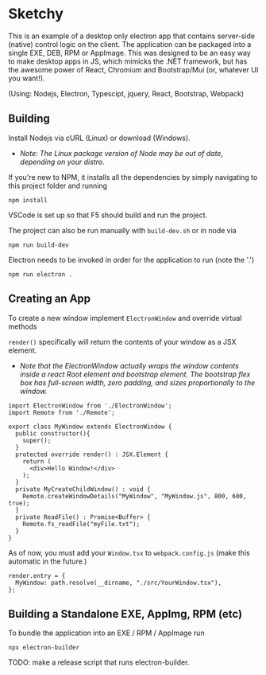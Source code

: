 


# Sketchy

This is an example of a desktop only electron app that contains server-side (native) control logic on the client. The application can be packaged
into a single EXE, DEB, RPM or AppImage. This was designed to be an easy way to make desktop apps in JS, which mimicks the .NET framework, but has the awesome power of React, Chromium and Bootstrap/Mui (or, whatever UI you want!).

(Using: Nodejs, Electron, Typescipt, jquery, React, Bootstrap, Webpack)

## Building
Install Nodejs via cURL (Linux) or download (Windows). 

* _Note: The Linux package version of Node may be out of date, depending on your distro._

If you're new to NPM, it installs all the dependencies by simply navigating to this project folder and running

`npm install`

VSCode is set up so that F5 should build and run the project.

The project can also be run manually with `build-dev.sh` or in node via 

`npm run build-dev`

Electron needs to be invoked in order for the application to run (note the '.')

`npm run electron .`

## Creating an App

To create a new window implement `ElectronWindow` and override virtual methods 

`render()` specifically will return the contents of your window as a JSX element.

* _Note that the ElectronWindow actually wraps the window contents inside a react Root element and bootstrap element. The bootstrap flex box has full-screen width, zero padding, and sizes proportionally to the window._

```
import ElectronWindow from './ElectronWindow';
import Remote from './Remote';

export class MyWindow extends ElectronWindow {
  public constructor(){
    super();
  }
  protected override render() : JSX.Element {
    return (
      <div>Hello Window!</div>
    );
  }
  private MyCreateChildWindow() : void { 
    Remote.createWindowDetails("MyWindow", "MyWindow.js", 800, 600, true);
  }
  private ReadFile() : Promise<Buffer> { 
    Remote.fs_readFile("myFile.txt");
  }
}
```

As of now, you must add your `Window.tsx` to `webpack.config.js` (make this automatic in the future.)

```
render.entry = {
  MyWindow: path.resolve(__dirname, "./src/YourWindow.tsx"),
};
```



## Building a Standalone EXE, AppImg, RPM (etc)

To bundle the application into an EXE / RPM / AppImage run

`npx electron-builder`

TODO: make a release script that runs electron-builder.


